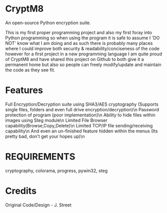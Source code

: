 # CryptM8
An open-source Python encryption suite.

This is my first proper programming project and also my first foray into Python programming so when using the program it is safe to assume I 'DO NOT' know what I am doing and as such there is probably many places where I could improve both security & readability/conciseness of the code however for a first project in a new programming language I am quite proud of CryptM8 and have shared this project on Github to both give it a permanent home but also so people can freely modify/update and maintain the code as they see fit.

# Features
Full Encryption/Decryption suite using SHA3/AES cryptography (Supports single files, folders and even full drive encryption/decryption)\n
Password protection of program (poor implementation)\n
Ability to hide files within images using Steg module\n
Limited File Browser capability(Browse,Copy,Delete)\n
Limited TCP/IP file sending/receiving capability\n
And even an un-finished feature hidden within the menus (Its pretty bad, don't get your hopes up)\n

# REQUIREMENTS
cryptography, colorama, progress, pywin32, steg

# Credits
Original Code/Design - J. Street
